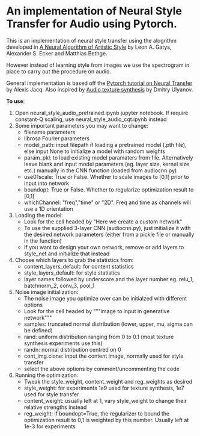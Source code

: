 An implementation of Neural Style Transfer for Audio using Pytorch.
============================

This is an implementation of neural style transfer using the alogrithm developed in
[A Neural Algorithm of Artistic Style](https://arxiv.org/abs/1508.06576) by Leon A. Gatys, Alexander S. Ecker and Matthias Bethge.

However instead of learning style from images we use the spectrogram in place to carry out the procedure on audio.

General implementation is based off the [Pytorch tutorial on Neural Transfer](http://pytorch.org/tutorials/advanced/neural_style_tutorial.html) by Alexis Jacq. Also inspired by [Audio texture synthesis](https://github.com/DmitryUlyanov/neural-style-audio-torch) by Dmitry Ulyanov.

**To use**:  
1. Open neural_style_audio_pretrained.ipynb jupyter notebook. If require constant-Q scaling, use  	neural_style_audio_cqt.ipynb instead  
2. Some important parameters you may want to change:  
    * filename parameters  
    * librosa Fourier parameters  
    * model_path: input filepath if loading a pretrained model (.pth file), else input None to initialize a model with random weights  
    * param_pkl: to load existing model paramaters from file. Alternatively leave blank and input model parameters (eg. layer size, kernel size etc.) manually in the CNN function (loaded from audiocnn.py)  
    * use01scale: True or False. Whether to scale images to [0,1] prior to input into network  
    * boundopt: True or False. Whether to regularize optimization result to [0,1]  
    * whichChannel: "freq","time" or "2D". Freq and time as channels will use a 1D orientation  
3. Loading the model:  
    * Look for the cell headed by "Here we create a custom network"  
    * To use the supplied 3-layer CNN (audiocnn.py), just initialize it with the desired network parameters (either from a pickle file or manually in the function)  
    * If you want to design your own network, remove or add layers to style_net and initialize that instead  
4. Choose which layers to grab the statistics from:  
    * content_layers_default: for content statistics  
    * style_layers_default: for style statistics  
    * layer names followed by underscore and the layer number eg. relu_1, batchnorm_2, conv_3, pool_1  
5. Noise image initialization:  
    * The noise image you optimize over can be initialzed with different options  
    * Look for the cell headed by """image to input in generative network"""  
    * samples: truncated normal distribution (lower, upper, mu, sigma can be defined)  
    * rand: uniform distribution ranging from 0 to 0.1 (most texture synthesis experiments use this)  
    * randn: normal distribution centred on 0  
    * cont_img.clone: input the content image, normally used for style transfer  
    * select the above options by comment/uncommenting the code  
6. Running the optimization:  
    * Tweak the style_weight, content_weight and reg_weights as desired  
    * style_weight: for experiments 1e9 used for texture synthesis, 1e7 used for style transfer  
    * content_weight: usually left at 1, vary style_weight to change their relative strengths instead   
    * reg_weight: if boundopt=True, the regularizer to bound the optimization result to 0,1 is weighted by this number. Usually left at 1e-3 for experiments 


